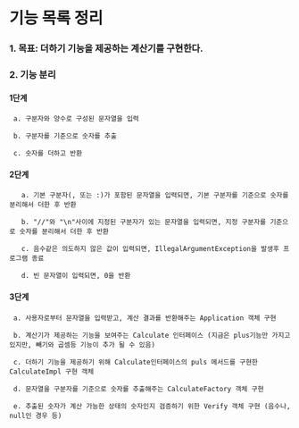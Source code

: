 # 기능 목록 정리

### 1. 목표: 더하기 기능을 제공하는 계산기를 구현한다.

### 2. 기능 분리
   #### 1단계  
     a. 구분자와 양수로 구성된 문자열을 입력
     
     b. 구분자를 기준으로 숫자를 추출
     
     c. 숫자를 더하고 반환
     
   #### 2단계 
       a. 기본 구분자(, 또는 :)가 포함된 문자열을 입력되면, 기본 구분자를 기준으로 숫자를 분리해서 더한 후 반환
     
       b. "//"와 "\n"사이에 지정된 구분자가 있는 문자열을 입력되면, 지정 구분자를 기준으로 숫자를 분리해서 더한 후 반환
     
       c. 음수같은 의도하지 않은 값이 입력되면, IllegalArgumentException을 발생후 프로그램 종료
     
       d. 빈 문자열이 입력되면, 0을 반환
    
   #### 3단계
     a. 사용자로부터 문자열을 입력받고, 계산 결과를 반환해주는 Application 객체 구현
     
     b. 계산기가 제공하는 기능을 보여주는 Calculate 인터페이스 (지금은 plus기능만 가지고 있지만, 빼기와 곱셈등 기능이 추가 될 수 있음)
     
     c. 더하기 기능을 제공하기 위해 Calculate인터페이스의 puls 메서드를 구현한 CalculateImpl 구현 객체
     
     d. 문자열을 구분자를 기준으로 숫자를 추출해주는 CalculateFactory 객체 구현

     e. 추출된 숫자가 계산 가능한 상태의 숫자인지 검증하기 위한 Verify 객체 구현 (음수나, null인 경우 등)
